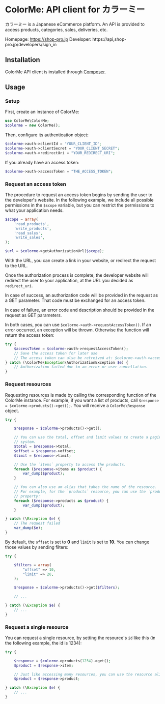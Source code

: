ColorMe: API client for カラーミー
=================================

カラーミー is a Japanese eCommerce platform. An API is provided to access products,
categories, sales, deliveries, etc.

Homepage: https://shop-pro.jp
Developer: https://api,shop-pro.jp/developers/sign_in



Installation
------------

ColorMe API client is installed through [Composer](https://getcomposer.org/).



Usage
-----




### Setup

First, create an instance of ColorMe:

```php
use ColorMe\ColorMe;
$colorme = new ColorMe();
```

Then, configure its authentication object:

```php
$colorme->auth->clientId = "YOUR_CLIENT_ID";
$colorme->auth->clientSecret = "YOUR_CLIENT_SECRET";
$colorme->auth->redirectUri = "YOUR_REDIRECT_URI";
```

If you already have an access token:

```php
$colorme->auth->accessToken = "THE_ACCESS_TOKEN";
```




### Request an access token

The procedure to request an access token begins by sending the user
to the developer's website. In the following example, we include all possible
permissions in the `$scope` variable, but you can restrict the permissions to
what your application needs.

```php
$scope = array(
    'read_products',
    'write_products',
    'read_sales',
    'write_sales',
);

$url = $colorme->getAuthorizationUrl($scope);
```

With the URL, you can create a link in your website, or redirect the request to
the URL.

Once the authorization process is complete, the developer website will redirect
the user to your application, at the URL you decided as `redirect_uri`.

In case of success, an authorization code will be provided in the request as a
GET parameter. That code must be exchanged for an access token.

In case of failure, an error code and description should be provided in the request
as GET parameters.

In both cases, you can use `$colorme->auth->requestAccessToken()`.
If an error occurred, an exception will be thrown. Otherwise the function will
return the access token:

```php
try {
    $accessToken = $colorme->auth->requestAccessToken();
    // Save the access token for later use
    // The access token can also be retreived at: $colorme->auth->accessToken
} catch (\ColorMe\Exception\AuthorizationException $e) {
    // Authorization failed due to an error or user cancellation.
}
```




### Request resources

Requesting resources is made by calling the corresponding function of the
ColorMe instance. For example, if you want a list of products,
call `$response = $colorme->products()->get();`.
You will receive a `ColorMe\Response` object.

```php
try {

    $response = $colorme->products()->get();

    // You can use the total, offset and limit values to create a pagination
    // system.
    $total = $response->total;
    $offset = $response->offset;
    $limit = $response->limit;

    // Use the `items` property to access the products.
    foreach ($response->items as $product) {
        var_dump($product);
    }

    // You can also use an alias that takes the name of the resource.
    // For example, for the `products` resource, you can use the `products`
    // property:
    foreach ($response->products as $product) {
        var_dump($product);
    }

} catch (\Exception $e) {
    // The request failed
    var_dump($e);
}
```

By default, the `offset` is set to __0__ and `limit` is set to __10__.
You can change those values by sending filters:

```php
try {

    $filters = array(
        "offset" => 10,
        "limit" => 20,
    );

    $response = $colorme->products()->get($filters);

    // ...

} catch (\Exception $e) {
    // ...
}
```




### Request a single resource

You can request a single resource, by setting the resource's `id` like this
(in the following example, the id is 1234):

```php
try {

    $response = $colorme->products(1234)->get();
    $product = $response->item;

    // Just like accessing many resources, you can use the resource alias:
    $product = $response->product;

} catch (\Exception $e) {
    // ...
}
```





